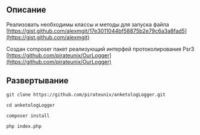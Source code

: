 ## Описание
Реализовать необходимы классы и методы для запуска файла [https://gist.github.com/alexmgit/17e3011044bf58875b2e79c6a3a8fad5](https://gist.github.com/alexmgit)

Создан composer пакет реализующий интерфей протоколирования Psr3 [https://github.com/pirateunix/OurLogger](https://github.com/pirateunix/OurLogger)

## Развертывание

```git clone https://github.com/pirateunix/anketologLogger.git```

```cd anketologLogger```

```composer install```

```php index.php```
